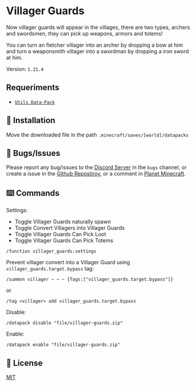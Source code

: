# Villager Guards

Now villager guards will appear in the villages, there are two types, archers and swordsmen, they can pick up weapons, armors and totems!

You can turn an fletcher villager into an archer by dropping a bow at him
and turn a weaponsmith villager into a swordman by dropping a iron sword at him.

Version: `1.21.4`

## Requeriments

- [`Utils Data-Pack`](https://modrinth.com/datapack/lullaby-utils)

## 📂 Installation

Move the downloaded file in the path `.minecraft/saves/[world]/datapacks`

## 👾 Bugs/Issues

Please report any bug/issues to the [Discord Server](https://discord.gg/qUPpApHq) in the `bugs` channel, or create a issue in the [Github Repostiroy](https://github.com/lullaby6/villager-guards-data-pack/issues), or a comment in [Planet Minecraft](https://www.planetminecraft.com/data-pack/villager-guards-guards-to-defend-villagers-requires-utils-data-pack-1-21-4/).

## ⌨️ Commands

Settings:

- Toggle Villager Guards naturally spawn
- Toggle Convert Villagers into Villager Guards
- Toggle Villager Guards Can Pick Loot
- Toggle Villager Guards Can Pick Totems

```mcfunction
/function villager_guards:settings
```

Prevent villager convert into a Villager Guard using `villager_guards.target.bypass` tag:

```mcfunction
/summon villager ~ ~ ~ {Tags:["villager_guards.target.bypass"]}
```

or

```mcfunction
/tag <villager> add villager_guards.target.bypass
```

Disable:

```mcfunction
/datapack disable "file/villager-guards.zip"
```

Enable:

```mcfunction
/datapack enable "file/villager-guards.zip"
```

## 🪪 License

[MIT](https://github.com/lullaby6/villager-guards-data-pack?tab=MIT-1-ov-file)